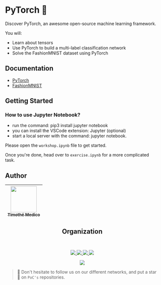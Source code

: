 # PyTorch 🔦

Discover PyTorch, an awesome open-source machine learning framework.

You will:
- Learn about tensors
- Use PyTorch to build a multi-label classification network
- Solve the FashionMNIST dataset using PyTorch

## Documentation

- [PyTorch](https://pytorch.org/docs/stable/index.html)
- [FashionMNIST](https://en.wikipedia.org/wiki/Fashion_MNIST)

## Getting Started

### How to use Jupyter Notebook?
- run the command: pip3 install jupyter notebook
- you can install the VSCode extension: Jupyter (optional)
- start a local server with the command: jupyter notebook.

Please open the `workshop.ipynb` file to get started.

Once you're done, head over to `exercise.ipynb` for a more complicated task.

## Author

| [<img src="https://github.com/baragouin.png?size=85" width=85><br><sub>Timothé Medico</sub>](https://github.com/baragouin) |
|:---------------------------------------------------------------------------------------------------------------------------:|

<h2 align=center>
Organization
</h2>
<br/>
<p align='center'>
    <a href="https://www.linkedin.com/company/pocinnovation/mycompany/">
        <img src="https://img.shields.io/badge/LinkedIn-0077B5?style=for-the-badge&logo=linkedin&logoColor=white">
    </a>
    <a href="https://www.instagram.com/pocinnovation/">
        <img src="https://img.shields.io/badge/Instagram-E4405F?style=for-the-badge&logo=instagram&logoColor=white">
    </a>
    <a href="https://twitter.com/PoCInnovation">
        <img src="https://img.shields.io/badge/Twitter-1DA1F2?style=for-the-badge&logo=twitter&logoColor=white">
    </a>
    <a href="https://discord.com/invite/Yqq2ADGDS7">
        <img src="https://img.shields.io/badge/Discord-7289DA?style=for-the-badge&logo=discord&logoColor=white">
    </a>
</p>
<p align=center>
    <a href="https://www.poc-innovation.fr/">
        <img src="https://img.shields.io/badge/WebSite-1a2b6d?style=for-the-badge&logo=GitHub Sponsors&logoColor=white">
    </a>
</p>

> :rocket: Don't hesitate to follow us on our different networks, and put a star 🌟 on `PoC's` repositories.